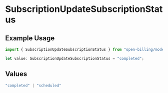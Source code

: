# SubscriptionUpdateSubscriptionStatus

## Example Usage

```typescript
import { SubscriptionUpdateSubscriptionStatus } from "open-billing/models/operations";

let value: SubscriptionUpdateSubscriptionStatus = "completed";
```

## Values

```typescript
"completed" | "scheduled"
```